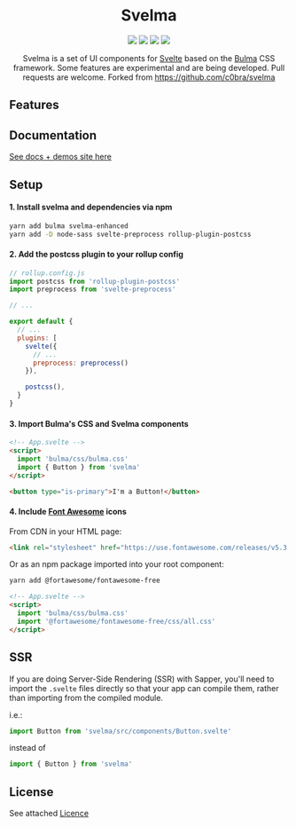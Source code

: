 <h1 align="center">Svelma</h1>

<div align="center">

<a href="https://www.npmjs.com/package/svelma-enhanced"><img src="https://img.shields.io/npm/v/svelma-enhanced.svg" /></a>
<a href="https://www.npmjs.com/package/svelma-enhanced"><img src="https://img.shields.io/npm/l/svelma-enhanced.svg" /></a>
<a href="https://bundlephobia.com/result?p=svelma-enhanced"><img src="https://badgen.net/bundlephobia/minzip/svelma-enhanced"></a>
<a href="https://travis-ci.org/saravanabalagi/svelma"><img src="https://travis-ci.org/saravanabalagi/svelma.svg?branch=master"></a>

Svelma is a set of UI components for [Svelte](https://svelte.dev) based on the [Bulma](http://bulma.io) CSS framework. Some features are experimental and are being developed. Pull requests are welcome. Forked from https://github.com/c0bra/svelma

</div>


## Features


## Documentation

[See docs + demos site here](https://saravanabalagi.github.io/svelma)

## Setup

#### 1. Install svelma and dependencies via npm

```sh
yarn add bulma svelma-enhanced
yarn add -D node-sass svelte-preprocess rollup-plugin-postcss
```

#### 2. Add the postcss plugin to your rollup config

```js
// rollup.config.js
import postcss from 'rollup-plugin-postcss'
import preprocess from 'svelte-preprocess'

// ...

export default {
  // ...
  plugins: [
    svelte({
      // ...
      preprocess: preprocess()
    }),

    postcss(),
  }
}
```

#### 3. Import Bulma's CSS and Svelma components

```html
<!-- App.svelte -->
<script>
  import 'bulma/css/bulma.css'
  import { Button } from 'svelma'
</script>

<button type="is-primary">I'm a Button!</button>
```

#### 4. Include [Font Awesome](https://fontawesome.com/) icons

From CDN in your HTML page:

```html
<link rel="stylesheet" href="https://use.fontawesome.com/releases/v5.3.1/css/all.css" />
```

Or as an npm package imported into your root component:

```sh
yarn add @fortawesome/fontawesome-free
```

```html
<!-- App.svelte -->
<script>
  import 'bulma/css/bulma.css'
  import '@fortawesome/fontawesome-free/css/all.css'
</script>
```

## SSR

If you are doing Server-Side Rendering (SSR) with Sapper, you'll need to import the `.svelte` files directly so that your app can compile them, rather than importing from the compiled module.

i.e.:

```js
import Button from 'svelma/src/components/Button.svelte'
```

instead of

```js
import { Button } from 'svelma'
```

## License

See attached [Licence](LICENCE)
